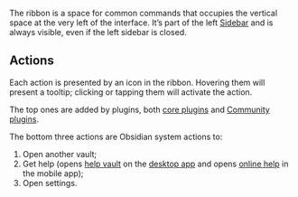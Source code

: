 The ribbon is a space for common commands that occupies the vertical space at the very left of the interface. It’s part of the left [Sidebar](Sidebar.md) and is always visible, even if the left sidebar is closed.

## Actions

Each action is presented by an icon in the ribbon. Hovering them will present a tooltip; clicking or tapping them will activate the action.

The top ones are added by plugins, both [core plugins](Core%20plugins.md) and [Community plugins](Community%20plugins.md).

The bottom three actions are Obsidian system actions to:

1. Open another vault;
2. Get help (opens [help vault](help%20vault) on the [desktop app](desktop%20app) and opens [online help](online%20help) in the mobile app);
3. Open settings.
